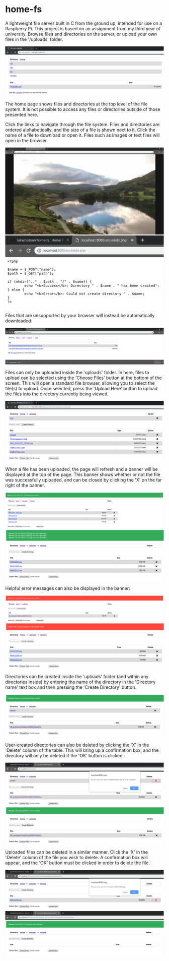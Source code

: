 # home-fs
A lightweight file server built in C from the ground up, intended for use on a Raspberry Pi. This project is based on an assignment from my third year of university. Browse files and directories on the server, or upload your own files in the '/uploads' folder.

![Home](screenshots/home.png)

The home page shows files and directories at the top level of the file system. It is not possible to access any files or directories outside of those presented here.

Click the links to navigate through the file system. Files and directories are ordered alphabetically, and the size of a file is shown next to it. Click the name of a file to download or open it. Files such as images or text files will open in the browser.

![Open Image](screenshots/open-file-2.png)
![Open Text File](screenshots/open-file-4.png)

Files that are unsupported by your browser will instead be automatically downloaded.

![Open Unsupported File](screenshots/open-file-3.png)


Files can only be uploaded inside the 'uploads' folder. In here, files to upload can be selected using the 'Choose Files' button at the bottom of the screen. This will open a standard file browser, allowing you to select the file(s) to upload. Once selected, press the 'Upload Here' button to upload the files into the directory currently being viewed.

![Uploads](screenshots/uploads.png)

When a file has been uploaded, the page will refresh and a banner will be displayed at the top of the page. This banner shows whether or not the file was successfully uploaded, and can be closed by clicking the 'X' on the far right of the banner.

![Upload Successful](screenshots/upload.png)
![Upload Successful - Multiple Files](screenshots/upload-multiple.png)

Helpful error messages can also be displayed in the banner:

![Upload Failed - No File Selected](screenshots/upload-error-1.png)
![Upload Failed - File Already Exists](screenshots/upload-error-2.png)


Directories can be created inside the 'uploads' folder (and within any directories inside) by entering the name of the directory in the 'Directory name' text box and then pressing the 'Create Directory' button.

![Create Directory](screenshots/directory-creation.png)

User-created directories can also be deleted by clicking the 'X' in the 'Delete' column of the table. This will bring up a confirmation box, and the directory will only be deleted if the 'OK' button is clicked. 

![Delete Directory - Warning](screenshots/delete-directory-warning.png)
![Delete Directory - Success](screenshots/delete-directory.png)

Uploaded files can be deleted in a similar manner. Click the 'X' in the 'Delete' column of the file you wish to delete. A confirmation box will appear, and the 'OK' button must be clicked in order to delete the file.

![Delete File - Warning](screenshots/delete-file-warning.png)
![Delete File - Success](screenshots/delete-file.png)